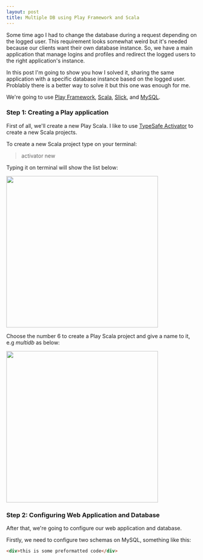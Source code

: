 ```yaml
---
layout: post
title: Multiple DB using Play Framework and Scala
---
```


Some time ago I had to change the database during a request depending on the logged user. This requirement looks somewhat weird but it's needed because our clients want their own database instance. So, we have a main application that manage logins and profiles and redirect the logged users to the right application's instance.

In this post I'm going to show you how I solved it, sharing the same application with a specific database instance based on the logged user. Problably there is a better way to solve it but this one was enough for me.

We're going to use [Play Framework](https://www.playframework.com/), [Scala](http://www.scala-lang.org), [Slick](http://slick.typesafe.com), and [MySQL](http://www.mysql.com). 

### Step 1: Creating a Play application

First of all, we'll create a new Play Scala. I like to use [TypeSafe Activator](https://typesafe.com/activator) to create a new Scala projects.

To create a new Scala project type on your terminal:

> activator new

Typing it on terminal will show the list below:

<img src="{{ site.baseurl }}/images/multipledb/01.png" style="width: 400px;"/>

Choose the number 6 to create a Play Scala project and give a name to it, e.g *multidb* as below:

<img src="{{ site.baseurl }}/images/multipledb/02.png" style="width: 400px;"/>

### Step 2: Configuring Web Application and Database

After that, we're going to configure our web application and database.

Firstly, we need to configure two schemas on MySQL, something like this:

```html
<div>this is some preformatted code</div>
```


